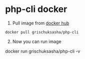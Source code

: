 # php-cli docker

1. Pull image from [docker hub](https://hub.docker.com/r/grischuksasha/php-cli/)

`docker pull grischuksasha/php-cli`

2. Now you can run image

docker run grischuksasha/php-cli -v
